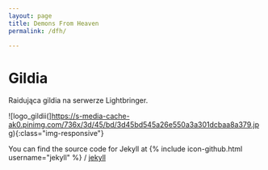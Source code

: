 ```yaml
---
layout: page
title: Demons From Heaven
permalink: /dfh/

---
```



# Gildia
Raidująca gildia na serwerze Lightbringer.

![logo_gildii(]https://s-media-cache-ak0.pinimg.com/736x/3d/45/bd/3d45bd545a26e550a3a301dcbaa8a379.jpg){:class="img-responsive"}


You can find the source code for Jekyll at
{% include icon-github.html username="jekyll" %} /
[jekyll](https://github.com/jekyll/jekyll)
